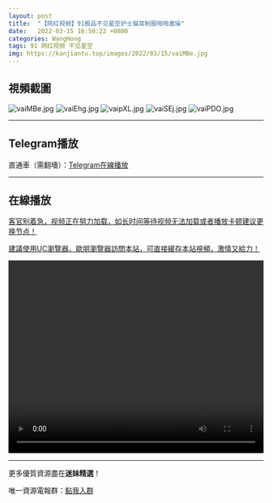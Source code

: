 ```yaml
---
layout: post
title:  "【网红视频】91极品不见星空护士猫耳制服啪啪激操"
date:   2022-03-15 16:50:22 +0800
categories: WangHong
tags: 91 网红视频 不见星空
img: https://kanjiantu.top/images/2022/03/15/vaiMBe.jpg
---
```



## 視頻截圖
![vaiMBe.jpg](https://kanjiantu.top/images/2022/03/15/vaiMBe.jpg)
![vaiEhg.jpg](https://kanjiantu.top/images/2022/03/15/vaiEhg.jpg)
![vaipXL.jpg](https://kanjiantu.top/images/2022/03/15/vaipXL.jpg)
![vaiSEj.jpg](https://kanjiantu.top/images/2022/03/15/vaiSEj.jpg)
![vaiPDO.jpg](https://kanjiantu.top/images/2022/03/15/vaiPDO.jpg)

* * *
## Telegram播放

直通車（需翻墻）：[Telegram在線播放](https://t.me/mimeijingxuan/45)

* * *
## 在線播放
<u>客官别着急，视频正在努力加载，如长时间等待视频无法加载或者播放卡顿建议更换节点！</u>

<u>建議使用UC瀏覽器、歐朋瀏覽器訪問本站，可直接緩存本站視頻，激情又給力！</u>
<center><video src="https://cdn.publer.io/uploads/videos/624498c9db27977586aabe2e/881a2af3e8b7e297b67c705c8e3743db.mp4" width="100%" height="380px"  controls="controls"></video></center>

* * *
更多優質資源盡在**迷妹精選**！

唯一資源電報群：[點我入群](https://t.me/mimeijingxuan)


